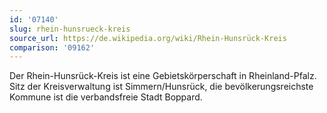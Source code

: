 ```yaml
---
id: '07140'
slug: rhein-hunsrueck-kreis
source_url: https://de.wikipedia.org/wiki/Rhein-Hunsrück-Kreis
comparison: '09162'
---
```


Der Rhein-Hunsrück-Kreis ist eine Gebietskörperschaft in Rheinland-Pfalz. Sitz der Kreisverwaltung ist Simmern/Hunsrück, die bevölkerungsreichste Kommune ist die verbandsfreie Stadt Boppard.
